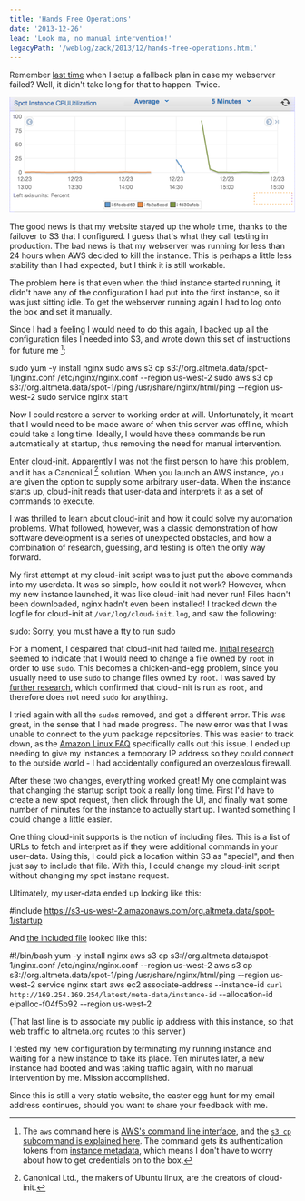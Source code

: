 ```yaml
---
title: 'Hands Free Operations'
date: '2013-12-26'
lead: 'Look ma, no manual intervention!'
legacyPath: '/weblog/zack/2013/12/hands-free-operations.html'
---
```


Remember [last time](/adventures-in-redundancy/) when I setup a fallback plan in case my webserver failed? Well, it didn't take long for that to happen. Twice.

![Graph of CPU Utilization over time for three instances.](./spot-instance-CPUUtilization.png)

The good news is that my website stayed up the whole time, thanks to the failover to S3 that I configured. I guess that's what they call testing in production. The bad news is that my webserver was running for less than 24 hours when AWS decided to kill the instance. This is perhaps a little less stability than I had expected, but I think it is still workable.

The problem here is that even when the third instance started running, it didn't have any of the configuration I had put into the first instance, so it was just sitting idle. To get the webserver running again I had to log onto the box and set it manually.

Since I had a feeling I would need to do this again, I backed up all the configuration files I needed into S3, and wrote down this set of instructions for future me [^1]:

sudo yum -y install nginx
sudo aws s3 cp s3://org.altmeta.data/spot-1/nginx.conf /etc/nginx/nginx.conf --region us-west-2
sudo aws s3 cp s3://org.altmeta.data/spot-1/ping /usr/share/nginx/html/ping --region us-west-2
sudo service nginx start

Now I could restore a server to working order at will. Unfortunately, it meant that I would need to be made aware of when this server was offline, which could take a long time. Ideally, I would have these commands be run automatically at startup, thus removing the need for manual intervention.

Enter [cloud-init](https://help.ubuntu.com/community/CloudInit). Apparently I was not the first person to have this problem, and it has a Canonical [^2] solution. When you launch an AWS instance, you are given the option to supply some arbitrary user-data. When the instance starts up, cloud-init reads that user-data and interprets it as a set of commands to execute.

I was thrilled to learn about cloud-init and how it could solve my automation problems. What followed, however, was a classic demonstration of how software development is a series of unexpected obstacles, and how a combination of research, guessing, and testing is often the only way forward.

My first attempt at my cloud-init script was to just put the above commands into my userdata. It was so simple, how could it not work? However, when my new instance launched, it was like cloud-init had never run! Files hadn't been downloaded, nginx hadn't even been installed! I tracked down the logfile for cloud-init at `/var/log/cloud-init.log`, and saw the following:

sudo: Sorry, you must have a tty to run sudo

For a moment, I despaired that cloud-init had failed me. [Initial research](http://serverfault.com/questions/324415/running-sudo-commands-in-cloud-init-script) seemed to indicate that I would need to change a file owned by `root` in order to use `sudo`. This becomes a chicken-and-egg problem, since you usually need to use `sudo` to change files owned by `root`. I was saved by [further research](http://stackoverflow.com/questions/15358830/can-i-use-cloud-init-to-install-and-configure-chef-but-not-actually-run-it), which confirmed that cloud-init is run as `root`, and therefore does not need `sudo` for anything.

I tried again with all the `sudo`s removed, and got a different error. This was great, in the sense that I had made progress. The new error was that I was unable to connect to the yum package repositories. This was easier to track down, as the [Amazon Linux FAQ](http://aws.amazon.com/amazon-linux-ami/faqs/#vpc) specifically calls out this issue. I ended up needing to give my instances a temporary IP address so they could connect to the outside world - I had accidentally configured an overzealous firewall.

After these two changes, everything worked great! My one complaint was that changing the startup script took a really long time. First I'd have to create a new spot request, then click through the UI, and finally wait some number of minutes for the instance to actually start up. I wanted something I could change a little easier.

One thing cloud-init supports is the notion of including files. This is a list of URLs to fetch and interpret as if they were additional commands in your user-data. Using this, I could pick a location within S3 as "special", and then just say to include that file. With this, I could change my cloud-init script without changing my spot instane request.

Ultimately, my user-data ended up looking like this:

#include
https://s3-us-west-2.amazonaws.com/org.altmeta.data/spot-1/startup

And [the included file](https://s3-us-west-2.amazonaws.com/org.altmeta.data/spot-1/startup) looked like this:

#!/bin/bash
yum -y install nginx
aws s3 cp s3://org.altmeta.data/spot-1/nginx.conf /etc/nginx/nginx.conf --region us-west-2
aws s3 cp s3://org.altmeta.data/spot-1/ping /usr/share/nginx/html/ping --region us-west-2
service nginx start
aws ec2 associate-address --instance-id `curl http://169.254.169.254/latest/meta-data/instance-id` --allocation-id eipalloc-f04f5b92 --region us-west-2

(That last line is to associate my public ip address with this instance, so that web traffic to altmeta.org routes to this server.)

I tested my new configuration by terminating my running instance and waiting for a new instance to take its place. Ten minutes later, a new instance had booted and was taking traffic again, with no manual intervention by me. Mission accomplished.

Since this is still a very static website, the easter egg hunt for my email address continues, should you want to share your feedback with me.

[^1]: The `aws` command here is [AWS's command line interface](http://aws.amazon.com/cli/), and the [`s3 cp` subcommand is explained here](http://docs.aws.amazon.com/cli/latest/reference/s3/cp.html). The command gets its authentication tokens from [instance metadata](http://docs.aws.amazon.com/AWSEC2/latest/UserGuide/AESDG-chapter-instancedata.html), which means I don't have to worry about how to get credentials on to the box.
[^2]: Canonical Ltd., the makers of Ubuntu linux, are the creators of cloud-init.
